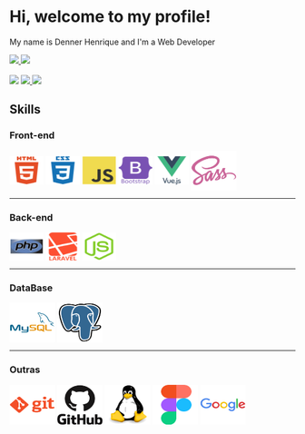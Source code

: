 # Hi, welcome to my profile!
My name is Denner Henrique and I'm a Web Developer

<div>
 <a href="https://github.com/DennerH">
 <img height="180em" src="https://github-readme-stats.vercel.app/api?username=DennerH&show_icons=true&theme=dark&include_all_commits=true&count_private=true"/>
 <img height="180em" src="https://github-readme-stats.vercel.app/api/top-langs/?username=DennerH&layout=compact&langs_count=7&theme=dark"/>
</div> <br>

  <div>
   <a href="https://www.linkedin.com/in/dennerhcrodrigues/" target="_blank"><img src="https://img.shields.io/badge/-LinkedIn-%230077B5?style=for-the-badge&logo=linkedin&logoColor=white" target="_blank"></a> 
   <a href="https://api.whatsapp.com/send?phone=5511942950241" target="_blank"><img src="https://img.shields.io/badge/WhatsApp-25D366?style=for-the-badge&logo=whatsapp&logoColor=white"</a>
     <a href="https://www.instagram.com/dede_hc/" target="_blank"><img src="https://img.shields.io/badge/-instagram-%230077B5?style=for-the-badge&logo=instagram&logoColor=white&color=8742b7" target="_blank"></a></div>
    
## Skills

   ### Front-end

<div>
  <img title="HTML5" height="50" width="60" align="center" src="https://github.com/devicons/devicon/blob/master/icons/html5/html5-plain-wordmark.svg"/>
  <img title="CSS3" height="50" width="60" align="center" src="https://github.com/devicons/devicon/blob/master/icons/css3/css3-plain-wordmark.svg"/>
  <img title="JavaScript" height="50" width="60" align="center" src="https://github.com/devicons/devicon/blob/master/icons/javascript/javascript-original.svg"/>
  <img title="Bootstrap" height="50" width="60" align="center" src="https://github.com/devicons/devicon/blob/master/icons/bootstrap/bootstrap-plain-wordmark.svg"/>
  <img title="Vue" height="50" width="60" align="center" src="https://github.com/devicons/devicon/blob/master/icons/vuejs/vuejs-original-wordmark.svg"/>
  <img title="SaaS" height="70" width="80" align="center" src="https://github.com/devicons/devicon/blob/master/icons/sass/sass-original.svg"/>
</div><hr>
   
   ### Back-end
   
<div>
  <img title="PHP" height="50" width="60" align="center" src="https://github.com/devicons/devicon/blob/master/icons/php/php-original.svg"/>
  <img title="Laravel" height="50" width="60" align="center" src="https://github.com/devicons/devicon/blob/master/icons/laravel/laravel-plain-wordmark.svg"/>
  <img title="Node" height="50" width="60" align="center" src="https://github.com/devicons/devicon/blob/master/icons/nodejs/nodejs-original.svg"/>
</div><hr>  
 
   ### DataBase
    
<div>
  <img title="MySQL" height="70" width="80" align="center" src="https://github.com/devicons/devicon/blob/master/icons/mysql/mysql-original-wordmark.svg"/>
  <img title="Postgresql" height="70" width="80" align="center" src="https://github.com/devicons/devicon/blob/master/icons/postgresql/postgresql-original.svg"/>
 </div><hr>
   
   ### Outras
    
<div>
  <img title="Git" height="70" width="80" align="center" src="https://github.com/devicons/devicon/blob/master/icons/git/git-plain-wordmark.svg"/>
  <img title="GitHub" height="70" width="80" align="center" src="https://github.com/devicons/devicon/blob/master/icons/github/github-original-wordmark.svg"/>
  <img title="Servidores Linux" height="70" width="80" align="center" src="https://github.com/devicons/devicon/blob/master/icons/linux/linux-original.svg"/>
  <img title="Figma" height="70" width="80" align="center" src="https://github.com/devicons/devicon/blob/master/icons/figma/figma-original.svg"/>
  <img title="GoogleWorkspace" height="70" width="80" align="center" src="https://github.com/devicons/devicon/blob/master/icons/google/google-original-wordmark.svg"/>
</div>

